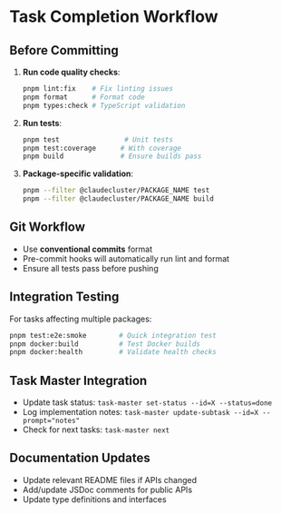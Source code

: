 # Task Completion Workflow

## Before Committing
1. **Run code quality checks**:
   ```bash
   pnpm lint:fix    # Fix linting issues
   pnpm format      # Format code
   pnpm types:check # TypeScript validation
   ```

2. **Run tests**:
   ```bash
   pnpm test                # Unit tests
   pnpm test:coverage      # With coverage
   pnpm build              # Ensure builds pass
   ```

3. **Package-specific validation**:
   ```bash
   pnpm --filter @claudecluster/PACKAGE_NAME test
   pnpm --filter @claudecluster/PACKAGE_NAME build
   ```

## Git Workflow
- Use **conventional commits** format
- Pre-commit hooks will automatically run lint and format
- Ensure all tests pass before pushing

## Integration Testing
For tasks affecting multiple packages:
```bash
pnpm test:e2e:smoke        # Quick integration test
pnpm docker:build          # Test Docker builds
pnpm docker:health         # Validate health checks
```

## Task Master Integration
- Update task status: `task-master set-status --id=X --status=done`
- Log implementation notes: `task-master update-subtask --id=X --prompt="notes"`
- Check for next tasks: `task-master next`

## Documentation Updates
- Update relevant README files if APIs changed
- Add/update JSDoc comments for public APIs
- Update type definitions and interfaces